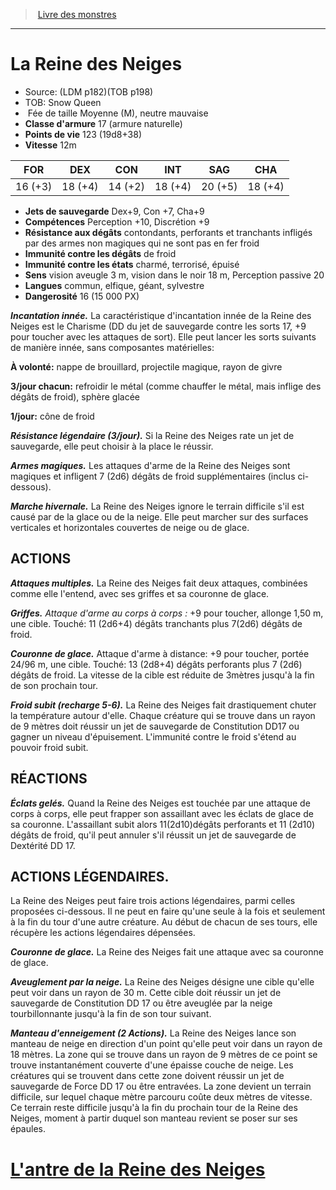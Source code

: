 ﻿> [Livre des monstres](tome_of_beasts_old.md)

---

# La Reine des Neiges

- Source: (LDM p182)(TOB p198)
- TOB: Snow Queen
-  Fée de taille Moyenne (M), neutre mauvaise
- **Classe d'armure** 17 (armure naturelle)
- **Points de vie** 123 (19d8+38)
- **Vitesse** 12m

|FOR|DEX|CON|INT|SAG|CHA|
|---|---|---|---|---|---|
|16 (+3)|18 (+4)|14 (+2)|18 (+4)|20 (+5)|18 (+4)|

- **Jets de sauvegarde** Dex+9, Con +7, Cha+9
- **Compétences** Perception +10, Discrétion +9
- **Résistance aux dégâts** contondants, perforants et tranchants infligés par des armes non magiques qui ne sont pas en fer froid
- **Immunité contre les dégâts** de froid
- **Immunité contre les états** charmé, terrorisé, épuisé
- **Sens** vision aveugle 3 m, vision dans le noir 18 m, Perception passive 20
- **Langues** commun, elfique, géant, sylvestre
- **Dangerosité** 16 (15 000 PX)

**_Incantation innée._** La caractéristique d'incantation innée de la Reine des Neiges est le Charisme (DD du jet de sauvegarde contre les sorts 17, +9 pour toucher avec les attaques de sort). Elle peut lancer les sorts suivants de manière innée, sans composantes matérielles:

**À volonté:** nappe de brouillard, projectile magique, rayon de givre

**3/jour chacun:** refroidir le métal (comme chauffer le métal, mais inflige des dégâts de froid), sphère glacée

**1/jour:** cône de froid

**_Résistance légendaire (3/jour)._** Si la Reine des Neiges rate un jet de sauvegarde, elle peut choisir à la place le réussir.

**_Armes magiques._** Les attaques d'arme de la Reine des Neiges sont magiques et infligent 7 (2d6) dégâts de froid supplémentaires (inclus ci-dessous).

**_Marche hivernale._** La Reine des Neiges ignore le terrain difficile s'il est causé par de la glace ou de la neige. Elle peut marcher sur des surfaces verticales et horizontales couvertes de neige ou de glace.

## ACTIONS

**_Attaques multiples._** La Reine des Neiges fait deux attaques, combinées comme elle l'entend, avec ses griffes et sa couronne de glace.

**_Griffes._** _Attaque d'arme au corps à corps :_ +9 pour toucher, allonge 1,50 m, une cible. Touché: 11 (2d6+4) dégâts tranchants plus 7(2d6) dégâts de froid.

**_Couronne de glace._** Attaque d'arme à distance: +9 pour toucher, portée 24/96 m, une cible. Touché: 13 (2d8+4) dégâts perforants plus 7 (2d6) dégâts de froid. La vitesse de la cible est réduite de 3mètres jusqu'à la fin de son prochain tour.

**_Froid subit (recharge 5-6)._** La Reine des Neiges fait drastiquement chuter la température autour d'elle. Chaque créature qui se trouve dans un rayon de 9 mètres doit réussir un jet de sauvegarde de Constitution DD17 ou gagner un niveau d'épuisement. L'immunité contre le froid s'étend au pouvoir froid subit.

## RÉACTIONS

**_Éclats gelés._** Quand la Reine des Neiges est touchée par une attaque de corps à corps, elle peut frapper son assaillant avec les éclats de glace de sa couronne. L'assaillant subit alors 11(2d10)dégâts perforants et 11 (2d10) dégâts de froid, qu'il peut annuler s'il réussit un jet de sauvegarde de Dextérité DD 17.

## ACTIONS LÉGENDAIRES.

La Reine des Neiges peut faire trois actions légendaires, parmi celles proposées ci-dessous. Il ne peut en faire qu'une seule à la fois et seulement à la fin du tour d'une autre créature. Au début de chacun de ses tours, elle récupère les actions légendaires dépensées.

**_Couronne de glace._** La Reine des Neiges fait une attaque avec sa couronne de glace.

**_Aveuglement par la neige._** La Reine des Neiges désigne une cible qu'elle peut voir dans un rayon de 30 m. Cette cible doit réussir un jet de sauvegarde de Constitution DD 17 ou être aveuglée par la neige tourbillonnante jusqu'à la fin de son tour suivant.

**_Manteau d'enneigement (2 Actions)._** La Reine des Neiges lance son manteau de neige en direction d'un point qu'elle peut voir dans un rayon de 18 mètres. La zone qui se trouve dans un rayon de 9 mètres de ce point se trouve instantanément couverte d'une épaisse couche de neige. Les créatures qui se trouvent dans cette zone doivent réussir un jet de sauvegarde de Force DD 17 ou être entravées. La zone devient un terrain difficile, sur lequel chaque mètre parcouru coûte deux mètres de vitesse. Ce terrain reste difficile jusqu'à la fin du prochain tour de la Reine des Neiges, moment à partir duquel son manteau revient se poser sur ses épaules.

# [L'antre de la Reine des Neiges](tome_of_beasts_lantre_de_la_reine_des_neiges.md)

